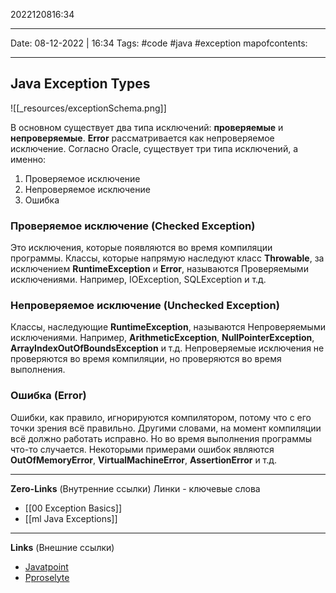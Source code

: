 2022120816:34
___
Date: 08-12-2022 | 16:34
Tags: #code #java #exception 
mapofcontents:
___
## Java Exception Types

![[_resources/exceptionSchema.png]]

В основном существует два типа исключений: **проверяемые** и **непроверяемые**. 
**Error** рассматривается как непроверяемое исключение. 
Согласно Oracle, существует три типа исключений, а именно: 
1. Проверяемое исключение 
2. Непроверяемое исключение 
3. Ошибка

### Проверяемое исключение (Checked Exception)
Это исключения, которые появляются во время компиляции программы.
Классы, которые напрямую наследуют класс **Throwable**, за исключением **RuntimeException** и **Error**, называются Проверяемыми исключениями. Например, IOException, SQLException и т.д.

### Непроверяемое исключение (Unchecked Exception)
Классы, наследующие **RuntimeException**, называются Непроверяемыми исключениями. 
Например, **ArithmeticException**, **NullPointerException**, **ArrayIndexOutOfBoundsException** и т.д. Непроверяемые исключения не проверяются во время компиляции, но проверяются во время выполнения.

### Ошибка (Error)
Ошибки, как правило, игнорируются компилятором, потому что с его точки зрения всё правильно. Другими словами, на момент компиляции всё должно работать исправно. Но во время выполнения программы что-то случается. Некоторыми примерами ошибок являются **OutOfMemoryError**, **VirtualMachineError**, **AssertionError** и т.д.

-----
**Zero-Links**  (Внутренние ссылки) Линки - ключевые слова
- [[00 Exception Basics]]
- [[ml Java Exceptions]]

------
**Links** (Внешние ссылки)
- [Javatpoint](https://www.javatpoint.com/exception-handling-in-java)
- [Pproselyte](https://proselyte.net/tutorials/java-core/exceptions/)
